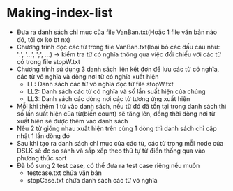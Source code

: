 # Making-index-list
- Đưa ra danh sách chỉ mục của file VanBan.txt(Hoặc 1 file văn bản nào đó, tôi cx ko bt nx)
- Chương trình đọc các từ trong file VanBan.txt(loại bỏ các dấu câu như: ':', '...', ';', ...) -> kiểm tra từ có nghĩa thông qua việc đối chiếu với các từ có trong file stopW.txt
- Chương trình sử dụng 3 danh sách liên kết đơn để lưu các từ có nghĩa, các từ vô nghĩa và dòng nơi từ có nghĩa xuất hiện
  + LL: Danh sách các từ vô nghĩa đọc từ file stopW.txt
  + LL2: Danh sách các từ có nghĩa và số lần suất hiện của chúng
  + LL3: Danh sách các dòng nơi các từ tương ứng xuất hiện
- Mỗi khi thêm 1 từ vào danh sách, nếu từ đó đã tồn tại trong danh sách thì số lần suất hiện của từ(biến count) sẽ tăng lên, đồng thời dòng nơi từ xuất hiện sẽ được thêm vào danh sách
- Nếu 2 từ giống nhau xuất hiện trên cùng 1 dòng thì danh sách chỉ cập nhật 1 lần dòng đó
- Sau khi tạo ra danh sách chỉ mục của các từ, các từ trong mỗi node của DSLK sẽ đc so sánh và sắp xếp theo thứ tự từ điển thống qua vào phương thức sort
- Đã bổ sung 2 test case, có thể đưa ra test case riêng nếu muốn
  + testcase.txt chứa văn bản
  + stopCase.txt chứa danh sách các từ vô nghĩa
